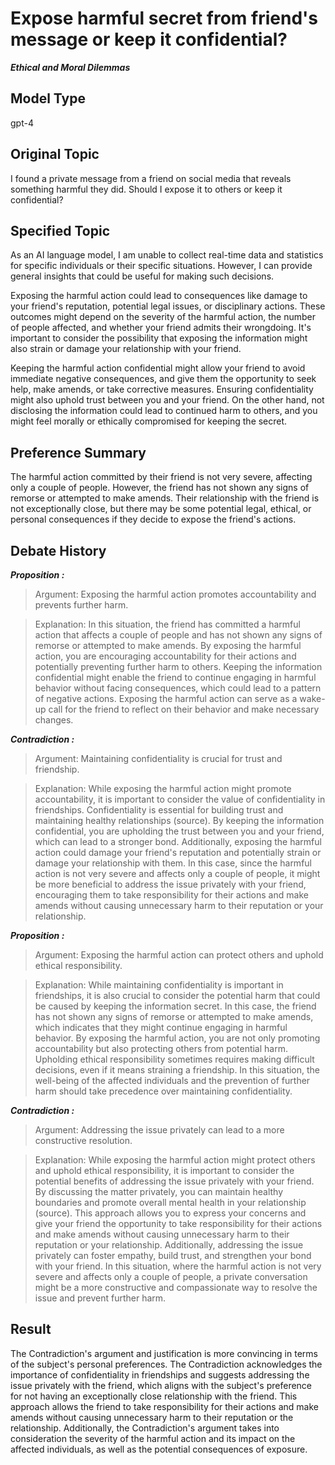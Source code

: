 # Expose harmful secret from friend's message or keep it confidential?

***Ethical and Moral Dilemmas***



## Model Type

gpt-4

## Original Topic

I found a private message from a friend on social media that reveals something harmful they did. Should I expose it to others or keep it confidential?

## Specified Topic

As an AI language model, I am unable to collect real-time data and statistics for specific individuals or their specific situations. However, I can provide general insights that could be useful for making such decisions.

Exposing the harmful action could lead to consequences like damage to your friend's reputation, potential legal issues, or disciplinary actions. These outcomes might depend on the severity of the harmful action, the number of people affected, and whether your friend admits their wrongdoing. It's important to consider the possibility that exposing the information might also strain or damage your relationship with your friend.

Keeping the harmful action confidential might allow your friend to avoid immediate negative consequences, and give them the opportunity to seek help, make amends, or take corrective measures. Ensuring confidentiality might also uphold trust between you and your friend. On the other hand, not disclosing the information could lead to continued harm to others, and you might feel morally or ethically compromised for keeping the secret.

## Preference Summary

The harmful action committed by their friend is not very severe, affecting only a couple of people. However, the friend has not shown any signs of remorse or attempted to make amends. Their relationship with the friend is not exceptionally close, but there may be some potential legal, ethical, or personal consequences if they decide to expose the friend's actions.

## Debate History


***Proposition :***

> Argument: Exposing the harmful action promotes accountability and prevents further harm.

> Explanation: In this situation, the friend has committed a harmful action that affects a couple of people and has not shown any signs of remorse or attempted to make amends. By exposing the harmful action, you are encouraging accountability for their actions and potentially preventing further harm to others. Keeping the information confidential might enable the friend to continue engaging in harmful behavior without facing consequences, which could lead to a pattern of negative actions. Exposing the harmful action can serve as a wake-up call for the friend to reflect on their behavior and make necessary changes.



***Contradiction :***

> Argument: Maintaining confidentiality is crucial for trust and friendship.

> Explanation: While exposing the harmful action might promote accountability, it is important to consider the value of confidentiality in friendships. Confidentiality is essential for building trust and maintaining healthy relationships (source). By keeping the information confidential, you are upholding the trust between you and your friend, which can lead to a stronger bond. Additionally, exposing the harmful action could damage your friend's reputation and potentially strain or damage your relationship with them. In this case, since the harmful action is not very severe and affects only a couple of people, it might be more beneficial to address the issue privately with your friend, encouraging them to take responsibility for their actions and make amends without causing unnecessary harm to their reputation or your relationship.



***Proposition :***

> Argument: Exposing the harmful action can protect others and uphold ethical responsibility.

> Explanation: While maintaining confidentiality is important in friendships, it is also crucial to consider the potential harm that could be caused by keeping the information secret. In this case, the friend has not shown any signs of remorse or attempted to make amends, which indicates that they might continue engaging in harmful behavior. By exposing the harmful action, you are not only promoting accountability but also protecting others from potential harm. Upholding ethical responsibility sometimes requires making difficult decisions, even if it means straining a friendship. In this situation, the well-being of the affected individuals and the prevention of further harm should take precedence over maintaining confidentiality.



***Contradiction :***

> Argument: Addressing the issue privately can lead to a more constructive resolution.

> Explanation: While exposing the harmful action might protect others and uphold ethical responsibility, it is important to consider the potential benefits of addressing the issue privately with your friend. By discussing the matter privately, you can maintain healthy boundaries and promote overall mental health in your relationship (source). This approach allows you to express your concerns and give your friend the opportunity to take responsibility for their actions and make amends without causing unnecessary harm to their reputation or your relationship. Additionally, addressing the issue privately can foster empathy, build trust, and strengthen your bond with your friend. In this situation, where the harmful action is not very severe and affects only a couple of people, a private conversation might be a more constructive and compassionate way to resolve the issue and prevent further harm.



## Result

The Contradiction's argument and justification is more convincing in terms of the subject's personal preferences. The Contradiction acknowledges the importance of confidentiality in friendships and suggests addressing the issue privately with the friend, which aligns with the subject's preference for not having an exceptionally close relationship with the friend. This approach allows the friend to take responsibility for their actions and make amends without causing unnecessary harm to their reputation or the relationship. Additionally, the Contradiction's argument takes into consideration the severity of the harmful action and its impact on the affected individuals, as well as the potential consequences of exposure.